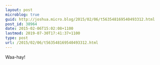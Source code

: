 ```yaml
---
layout: post
microblog: true
guid: http://joshua.micro.blog/2015/02/06/t563548169540493312.html
post_id: 38964
date: 2015-02-06T15:02:08+1100
lastmod: 2019-07-30T17:41:37+1100
type: post
url: /2015/02/06/t563548169540493312.html
---
```

Waa-hay!
